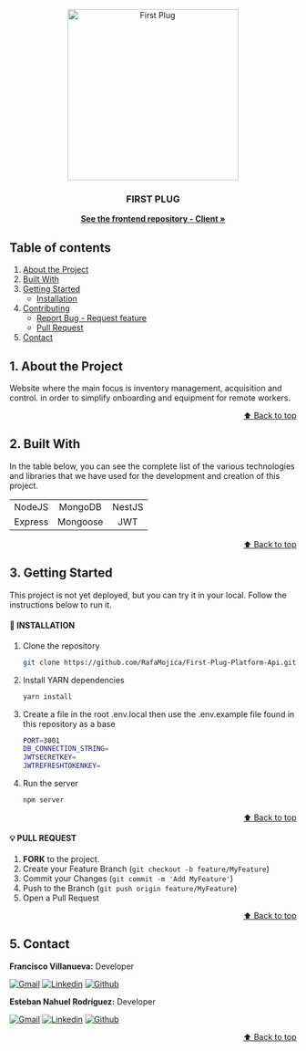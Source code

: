 <a name="home"></a>

<!-- INTRODUCTION -->

<div align="center">
  <a href="#">
    <img src="./api/assets/Isotipo.png" alt="First Plug" width="300">
  </a>

  <p align="center">
    <h3 align="center">FIRST PLUG</h3>
    <a href="https://github.com/RafaMojica/First-Plug-Platform-Client"><strong>See the frontend repository - Client »</strong></a>
  </p>
</div>

<!-- TABLE OF CONTENTS -->

## Table of contents

<ol>
  <li><a href="#1-about-the-project">About the Project</a></li>
  <li><a href="#2-built-with">Built With</a></li>
  <li>
    <a href="#3-getting-started">Getting Started</a>
    <ul>
      <li><a href="#-installation">Installation</a></li>
    </ul>
  </li> 
  </li>
  <li><a href="#4-contributing">Contributing</a>    
    <ul>
      <li><a href="#-report-bug---request-feature">Report Bug - Request feature</a></li>
      <li><a href="#-pull-request">Pull Request</a></li>
    </ul>
  </li>
  <li><a href="#5-contact">Contact</a></li>
</ol>

<!-- ABOUT THE PROJECT -->

## 1. About the Project

Website where the main focus is inventory management, acquisition and control. in order to simplify onboarding and equipment for remote workers.

<p align="right"><a href="#home">⬆ Back to top</a></p>

<!-- BUILT WITH -->

## 2. Built With

In the table below, you can see the complete list of the various technologies and libraries that we have used for the development and creation of this project.

|         |          |        |
| :-----: | :------: | :----: |
| NodeJS  | MongoDB  | NestJS |
| Express | Mongoose |  JWT   |

<p align="right"><a href="#home">⬆ Back to top</a></p>

<!-- GETTING STARTED -->

## 3. Getting Started

This project is not yet deployed, but you can try it in your local. Follow the instructions below to run it.

#### 💠 INSTALLATION

1. Clone the repository

   ```sh
   git clone https://github.com/RafaMojica/First-Plug-Platform-Api.git
   ```

2. Install YARN dependencies

   ```sh
   yarn install
   ```

3. Create a file in the root .env.local then use the .env.example file found in this repository as a base

   ```sh
   PORT=3001
   DB_CONNECTION_STRING=
   JWTSECRETKEY=
   JWTREFRESHTOKENKEY=
   ```

4. Run the server

   ```sh
   npm server
   ```

<p align="right"><a href="#home">⬆ Back to top</a></p>

#### 💡 PULL REQUEST

1. **FORK** to the project.
2. Create your Feature Branch (`git checkout -b feature/MyFeature`)
3. Commit your Changes (`git commit -m 'Add MyFeature'`)
4. Push to the Branch (`git push origin feature/MyFeature`)
5. Open a Pull Request

<p align="right"><a href="#home">⬆ Back to top</a></p>

<!-- CONTACT -->

## 5. Contact

<p align="left">

  <p><strong>Francisco Villanueva:</strong> Developer</p>
  <a href="mailto:franciscovillanuevaj99@gmail.com" target="_blank" rel="noopener noreferrer">
    <img alt="Gmail" title="gmail" src="https://custom-icon-badges.demolab.com/badge/-franciscovillanuevaj99@gmail.com-red?style=for-the-badge&logo=mention&logoColor=white"/></a>
  <a href="https://www.linkedin.com/in/francisco-villanueva-50708a226/" target="_blank" rel="noopener noreferrer">
    <img alt="Linkedin" title="linkedin" src="https://custom-icon-badges.demolab.com/badge/-Linkedin-blue?style=for-the-badge&logoColor=white&logo=linkedin"/></a>
  <a href="https://github.com/Francisco-Villanueva" target="_blank" rel="noopener noreferrer">
    <img alt="Github" title="Github" src="https://custom-icon-badges.demolab.com/badge/-Github-grey?style=for-the-badge&logoColor=white&logo=github"/></a>
</p>

  <p><strong>Esteban Nahuel Rodríguez:</strong> Developer</p>
  <a href="mailto:nahuelr.developer@gmail.com" target="_blank" rel="noopener noreferrer">
    <img alt="Gmail" title="gmail" src="https://custom-icon-badges.demolab.com/badge/-nahuelr.developer@gmail.com-red?style=for-the-badge&logo=mention&logoColor=white"/></a>
  <a href="https://www.linkedin.com/in/esteban-nahuel-rodriguez-514775203/" target="_blank" rel="noopener noreferrer">
    <img alt="Linkedin" title="linkedin" src="https://custom-icon-badges.demolab.com/badge/-Linkedin-blue?style=for-the-badge&logoColor=white&logo=linkedin"/></a>
  <a href="https://github.com/nahuelRo" target="_blank" rel="noopener noreferrer">
    <img alt="Github" title="Github" src="https://custom-icon-badges.demolab.com/badge/-Github-grey?style=for-the-badge&logoColor=white&logo=github"/></a>
</p>

<p align="right"><a href="#home">⬆ Back to top</a></p>
